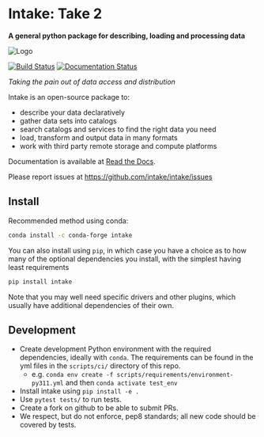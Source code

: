 # Intake: Take 2

**A general python package for describing, loading and processing data**

![Logo](https://github.com/intake/intake/raw/master/logo-small.png)

[![Build Status](https://github.com/intake/intake/workflows/CI/badge.svg)](https://github.com/intake/intake/actions)
[![Documentation Status](https://readthedocs.org/projects/intake/badge/?version=latest)](http://intake.readthedocs.io/en/latest/?badge=latest)


*Taking the pain out of data access and distribution*

Intake is an open-source package to:

- describe your data declaratively
- gather data sets into catalogs
- search catalogs and services to find the right data you need
- load, transform and output data in many formats
- work with third party remote storage and compute platforms

Documentation is available at [Read the Docs](http://intake.readthedocs.io/en/latest).

Please report issues at https://github.com/intake/intake/issues

Install
-------

Recommended method using conda:
```bash
conda install -c conda-forge intake
```

You can also install using `pip`, in which case you have a choice as to how many of the optional
dependencies you install, with the simplest having least requirements

```bash
pip install intake
```

Note that you may well need specific drivers and other plugins, which usually have additional
dependencies of their own.

Development
-----------
 * Create development Python environment with the required dependencies, ideally with `conda`.
   The requirements can be found in the yml files in the `scripts/ci/` directory of this repo.
   * e.g. `conda env create -f scripts/requirements/environment-py311.yml` and then `conda activate test_env`
 * Install intake using `pip install -e .`
 * Use `pytest tests/` to run tests.
 * Create a fork on github to be able to submit PRs.
 * We respect, but do not enforce, pep8 standards; all new code should be covered by tests.